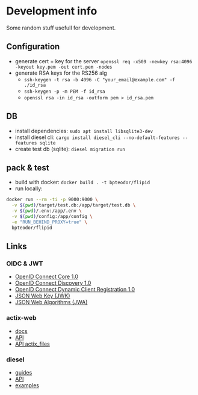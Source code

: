 # Development info

Some random stuff usefull for development.

## Configuration

- generate cert + key for the server
`openssl req -x509 -newkey rsa:4096 -keyout key.pem -out cert.pem -nodes`
- generate RSA keys for the RS256 alg
  - `ssh-keygen -t rsa -b 4096 -C "your_email@example.com" -f ./id_rsa`
  - `ssh-keygen -p -m PEM -f id_rsa`
  - `openssl rsa -in id_rsa -outform pem > id_rsa.pem`

## DB

- install dependencies: `sudo apt install libsqlite3-dev`
- install diesel cli: `cargo install diesel_cli --no-default-features --features sqlite`
- create test db (sqlite): `diesel migration run`

## pack & test

- build with docker: `docker build . -t bpteodor/flipid`
- run locally:

```bash
docker run --rm -ti -p 9000:9000 \
  -v $(pwd)/target/test.db:/app/target/test.db \
  -v $(pwd)/.env:/app/.env \
  -v $(pwd)/config:/app/config \
  -e "RUN_BEHIND_PROXY=true" \
  bpteodor/flipid
```

## Links

### OIDC & JWT

- [OpenID Connect Core 1.0](https://openid.net/specs/openid-connect-core-1_0.html)
- [OpenID Connect Discovery 1.0](https://openid.net/specs/openid-connect-discovery-1_0.html)
- [OpenID Connect Dynamic Client Registration 1.0](https://openid.net/specs/openid-connect-registration-1_0.html)
- [JSON Web Key (JWK)](https://tools.ietf.org/html/rfc7517)
- [JSON Web Algorithms (JWA)](https://tools.ietf.org/html/rfc7518)

### actix-web

- [docs](https://actix.rs/docs/)
- [API](https://github.com/actix/examples)
- [API actix_files](https://docs.rs/actix-files/0.2.1/actix_files/)

### diesel

- [guides](https://diesel.rs/guides/getting-started/)
- [API](http://docs.diesel.rs/diesel/index.html)
- [examples](https://github.com/actix/examples/tree/master/diesel/)
